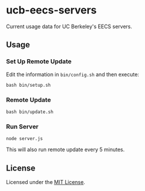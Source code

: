 <!-- Nikita Kouevda, Anthony Sutardja -->
<!-- 2013/06/28 -->

# ucb-eecs-servers

Current usage data for UC Berkeley's EECS servers.

## Usage

### Set Up Remote Update

Edit the information in `bin/config.sh` and then execute:

    bash bin/setup.sh

### Remote Update

    bash bin/update.sh

### Run Server

    node server.js

This will also run remote update every 5 minutes.

## License

Licensed under the [MIT License](http://www.opensource.org/licenses/MIT).
